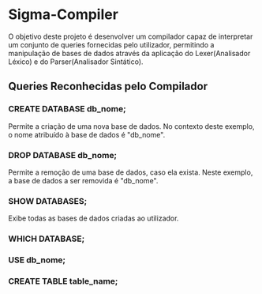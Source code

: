 # Sigma-Compiler
O objetivo deste projeto é desenvolver um compilador capaz de interpretar um conjunto de queries fornecidas pelo utilizador, permitindo a manipulação de bases de dados através da aplicação do Lexer(Analisador Léxico) e do Parser(Analisador Sintático).

  ## Queries Reconhecidas pelo Compilador
  ### CREATE DATABASE db_nome;
  Permite a criação de uma nova base de dados. No contexto deste exemplo, o nome atribuído à base de dados é "db_nome".
  ### DROP DATABASE db_nome;
  Permite a remoção de uma base de dados, caso ela exista. Neste exemplo, a base de dados a ser removida é "db_nome".
  ### SHOW DATABASES;
  Exibe todas as bases de dados criadas ao utilizador.
  ### WHICH DATABASE;
  ### USE db_nome;
  ### CREATE TABLE table_name;



  
